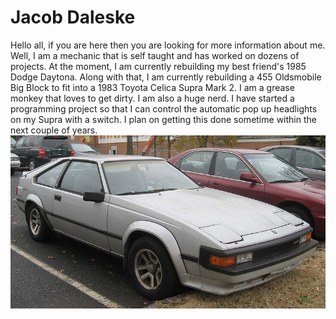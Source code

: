 # Jacob Daleske
Hello all, if you are here then you are looking for more information about me. Well, I am a mechanic that is self taught and has worked on dozens of projects. At the moment, I am currently rebuilding my best friend's 1985 Dodge Daytona. Along with that, I am currently rebuilding a 455 Oldsmobile Big Block to fit into a 1983 Toyota Celica Supra Mark 2. I am a grease monkey that loves to get dirty. I am also a huge nerd. I have started a programming project so that I can control the automatic pop up headlights on my Supra with a switch. I plan on getting this done sometime within the next couple of years.
![Toyota Celica Supra](images\Supra.jpeg)